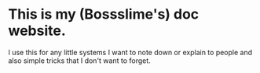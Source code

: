 # This is my (Bossslime's) doc website.

I use this for any little systems I want to note down or explain to people and also simple  tricks that I don't want to forget.